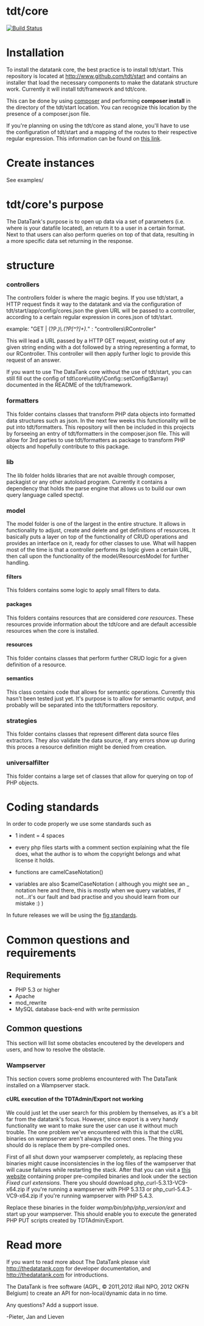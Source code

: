 # tdt/core

[![Build Status](https://travis-ci.org/tdt/core.png?branch=testing)](undefined)

# Installation

To install the datatank core, the best practice is to install tdt/start. This repository is located at http://www.github.com/tdt/start and contains an installer that load the necessary
components to make the datatank structure work. Currently it will install tdt/framework and tdt/core.

This can be done by using [composer](http://getcomposer.org/) and performing <b>composer install</b> in the directory of the tdt/start location. You can recognize this location
by the presence of a composer.json file.

If you're planning on using the tdt/core as stand alone, you'll have to use the configuration of tdt/start and a mapping of the routes to their respective regular expression. This information 
can be found on [this link](https://github.com/tdt/start/blob/master/app/config/cores.example.json).

# Create instances

See examples/

# tdt/core's purpose

The DataTank's purpose is to open up data via a set of parameters (i.e. where is your datafile located), an return it to a user in a certain format. Next to that users can also perform 
queries on top of that data, resulting in a more specific data set returning in the response. 

# structure

### controllers

The controllers folder is where the magic begins. If you use tdt/start, a HTTP request finds it way to the datatank and via the configuration of tdt/start/app/config/cores.json the given URL will be passed
to a controller, according to a certain regular expression in cores.json of tdt/start.

example:
"GET | (?P<packageresourcestring>.*)\\.(?P<format>[^?]+).*" : "controllers\\RController"

This will lead a URL passed by a HTTP GET request, existing out of any given string ending with a dot followed by a string representing a format, to our RController. This controller will then apply further logic to provide
this request of an answer.

If you want to use The DataTank core without the use of tdt/start, you can still fill out the config of tdt\core\utility\Config::setConfig($array) documented in the README of the tdt/framework.

### formatters

This folder contains classes that transform PHP data objects into formatted data structures such as json. In the next few weeks this functionality will be put into tdt/formatters. This repository 
will then be included in this projects by forseeing an entry of tdt/formatters in the composer.json file. This will allow for 3rd parties to use tdt/formatters as package to transform PHP objects
and hopefully contribute to this package.

### lib

The lib folder holds libraries that are not avaible through composer, packagist or any other autoload program. Currently it contains a dependency that holds the parse engine that allows us to build our own query language 
called spectql.

### model

The model folder is one of the largest in the entire structure. It allows in functionality to adjust, create and delete and get definitions of resources. It basically puts a layer on top of 
the functionality of CRUD operations and provides an interface on it, ready for other classes to use. What will happen most of the time is that a controller performs its logic given a certain URL, then call upon 
the functionality of the model/ResourcesModel for further handling.

#### filters

This folders contains some logic to apply small filters to data.

#### packages

This folders contains resources that are considered _core_ _resources_. These resources provide information about the tdt/core and are default accessible resources when the core is installed.

#### resources

This folder contains classes that perform further CRUD logic for a given definition of a resource.

#### semantics

This class contains code that allows for semantic operations. Currently this hasn't been tested just yet. It's purpose is to allow for semantic output, and probably will be separated into the
tdt/formatters repository.

### strategies

This folder contains classes that represent different data source files extractors. They also validate the data source, if any errors show up during this proces a resource definition might be
denied from creation.

### universalfilter

This folder contains a large set of classes that allow for querying on top of PHP objects. 

# Coding standards

In order to code properly we use some standards such as

* 1 indent = 4 spaces

* every php files starts with a comment section explaining what the file does, what the author is
  to whom the copyright belongs and what license it holds.
  
* functions are camelCaseNotation()

* variables are also $camelCaseNotation ( although you might see an _ notation here and there, this is mostly when we query variables, if not...it's our fault and bad practise and you should learn from our mistake :) )

In future releases we will be using the [fig standards](http://www.php-fig.org/).

# Common questions and requirements

## Requirements

* PHP 5.3 or higher
* Apache
* mod_rewrite
* MySQL database back-end with write permission

## Common questions

This section will list some obstacles encoutered by the developers and users, and how to resolve the obstacle.

### Wampserver

This section covers some problems encountered with The DataTank installed on a Wampserver stack.

#### cURL execution of the TDTAdmin/Export not working

We could just let the user search for this problem by themselves, as it's a bit far from the datatank's focus. However, since export is a very handy functionality we want to make sure the user can 
use it without much trouble. The one problem we've encountered with this is that the cURL binaries on wampserver aren't always the correct ones. The thing you should do is replace them by pre-compiled ones.

First of all shut down your wampserver completely, as replacing these binaries might cause inconsistencies in the log files of the wampserver that will cause failures while restarting the stack.
After that you can visit a [this website](http://www.anindya.com/php-5-4-3-and-php-5-3-13-x64-64-bit-for-windows/) containing proper pre-compiled binaries and look under the section _Fixed_ _curl_ _extensions_.
There you should download php\_curl-5.3.13-VC9-x64.zip if you're running a wampserver with PHP 5.3.13 or php\_curl-5.4.3-VC9-x64.zip if you're running wampserver with PHP 5.4.3.

Replace these binaries in the folder _wamp/bin/php/php\_version/ext_ and start up your wampserver. This should enable you to execute the generated PHP PUT scripts created by TDTAdmin/Export.

# Read more

If you want to read more about The DataTank please visit http://thedatatank.com for developer documentation, and http://thedatatank.com for introductions.

The DataTank is free software (AGPL, © 2011,2012 iRail NPO, 2012 OKFN Belgium) to create an API for non-local/dynamic data in no time.

Any questions? Add a support issue.

-Pieter, Jan and Lieven
